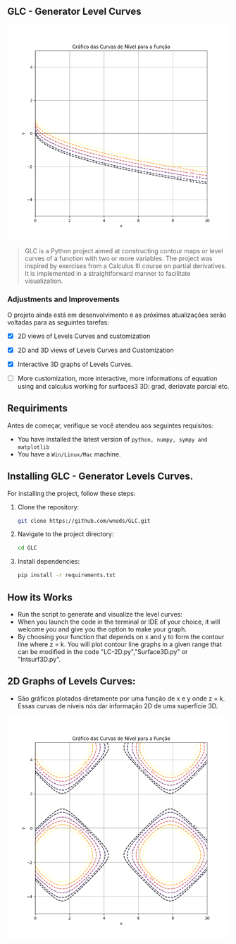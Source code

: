 ## GLC - Generator Level Curves

<img src="GLC/graphs/graph1.png" alt="img1">

> GLC is a Python project aimed at constructing contour maps or level curves of a function with two or more variables. The project was inspired by exercises from a Calculus III course on partial derivatives. It is implemented in a straightforward manner to facilitate visualization.

### Adjustments and Improvements

O projeto ainda está em desenvolvimento e as próximas atualizações serão voltadas para as seguintes tarefas:

- [x] 2D views of Levels Curves and customization
- [x] 2D and 3D views of Levels Curves and Customization
- [x] Interactive 3D graphs of Levels Curves.
- [ ] More customization, more interactive, more informations of equation using and calculus working for surfaces3 3D: grad, deriavate parcial etc.


## Requiriments

Antes de começar, verifique se você atendeu aos seguintes requisitos:

- You have installed the latest version of `python, numpy, sympy and matplotlib`
- You have a `Win/Linux/Mac` machine.

##  Installing GLC - Generator Levels Curves.

For installing the project, follow these steps:

1. Clone the repository:
    ```bash
    git clone https://github.com/wnods/GLC.git
    ```
2. Navigate to the project directory:
    ```bash
    cd GLC
    ```
3. Install dependencies:
    ```bash
    pip install -r requirements.txt
    ```

## How its Works
- Run the script to generate and visualize the level curves:
- When you launch the code in the terminal or IDE of your choice, it will welcome you and give you the option to make your graph.
- By choosing your function that depends on x and y to form the contour line where z = k. You will plot contour line graphs in a given range that can be modified in the code "LC-2D.py","Surface3D.py" or "Intsurf3D.py".

## 2D Graphs of Levels Curves:
- São gráficos plotados diretamente por uma função de x e y onde z = k. Essas curvas de níveis nós dar informação 2D de uma superfície 3D.

 <img src="GLC/graphs/graph2.png" alt="img2">   
  

